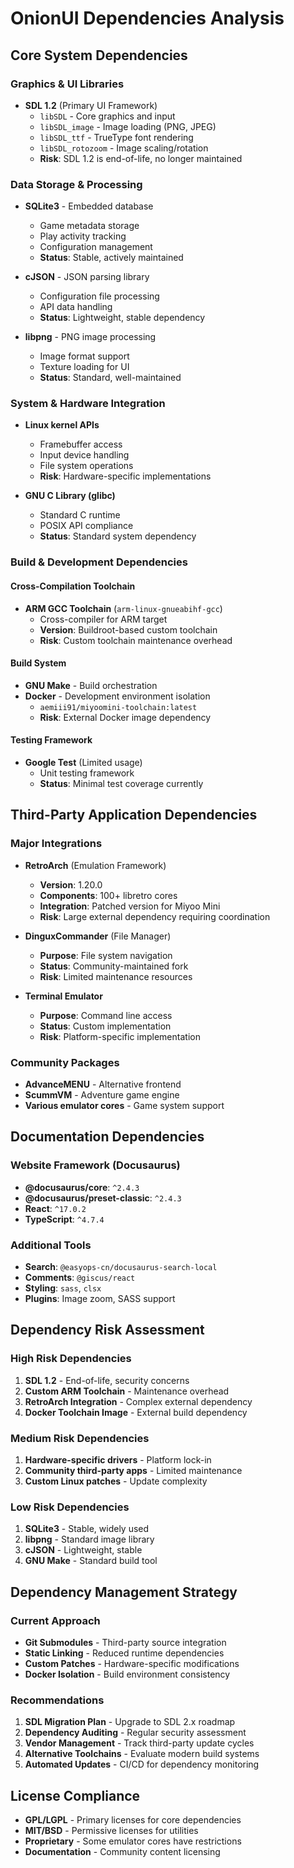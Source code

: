 # OnionUI Dependencies Analysis

## Core System Dependencies

### Graphics & UI Libraries
- **SDL 1.2** (Primary UI Framework)
  - `libSDL` - Core graphics and input
  - `libSDL_image` - Image loading (PNG, JPEG)
  - `libSDL_ttf` - TrueType font rendering
  - `libSDL_rotozoom` - Image scaling/rotation
  - **Risk**: SDL 1.2 is end-of-life, no longer maintained

### Data Storage & Processing
- **SQLite3** - Embedded database
  - Game metadata storage
  - Play activity tracking
  - Configuration management
  - **Status**: Stable, actively maintained

- **cJSON** - JSON parsing library
  - Configuration file processing
  - API data handling
  - **Status**: Lightweight, stable dependency

- **libpng** - PNG image processing
  - Image format support
  - Texture loading for UI
  - **Status**: Standard, well-maintained

### System & Hardware Integration
- **Linux kernel APIs**
  - Framebuffer access
  - Input device handling
  - File system operations
  - **Risk**: Hardware-specific implementations

- **GNU C Library (glibc)**
  - Standard C runtime
  - POSIX API compliance
  - **Status**: Standard system dependency

### Build & Development Dependencies

#### Cross-Compilation Toolchain
- **ARM GCC Toolchain** (`arm-linux-gnueabihf-gcc`)
  - Cross-compiler for ARM target
  - **Version**: Buildroot-based custom toolchain
  - **Risk**: Custom toolchain maintenance overhead

#### Build System
- **GNU Make** - Build orchestration
- **Docker** - Development environment isolation
  - `aemiii91/miyoomini-toolchain:latest`
  - **Risk**: External Docker image dependency

#### Testing Framework
- **Google Test** (Limited usage)
  - Unit testing framework
  - **Status**: Minimal test coverage currently

## Third-Party Application Dependencies

### Major Integrations
- **RetroArch** (Emulation Framework)
  - **Version**: 1.20.0
  - **Components**: 100+ libretro cores
  - **Integration**: Patched version for Miyoo Mini
  - **Risk**: Large external dependency requiring coordination

- **DinguxCommander** (File Manager)
  - **Purpose**: File system navigation
  - **Status**: Community-maintained fork
  - **Risk**: Limited maintenance resources

- **Terminal Emulator**
  - **Purpose**: Command line access
  - **Status**: Custom implementation
  - **Risk**: Platform-specific implementation

### Community Packages
- **AdvanceMENU** - Alternative frontend
- **ScummVM** - Adventure game engine
- **Various emulator cores** - Game system support

## Documentation Dependencies

### Website Framework (Docusaurus)
- **@docusaurus/core**: `^2.4.3`
- **@docusaurus/preset-classic**: `^2.4.3`
- **React**: `^17.0.2`
- **TypeScript**: `^4.7.4`

### Additional Tools
- **Search**: `@easyops-cn/docusaurus-search-local`
- **Comments**: `@giscus/react`
- **Styling**: `sass`, `clsx`
- **Plugins**: Image zoom, SASS support

## Dependency Risk Assessment

### High Risk Dependencies
1. **SDL 1.2** - End-of-life, security concerns
2. **Custom ARM Toolchain** - Maintenance overhead
3. **RetroArch Integration** - Complex external dependency
4. **Docker Toolchain Image** - External build dependency

### Medium Risk Dependencies
1. **Hardware-specific drivers** - Platform lock-in
2. **Community third-party apps** - Limited maintenance
3. **Custom Linux patches** - Update complexity

### Low Risk Dependencies
1. **SQLite3** - Stable, widely used
2. **libpng** - Standard image library
3. **cJSON** - Lightweight, stable
4. **GNU Make** - Standard build tool

## Dependency Management Strategy

### Current Approach
- **Git Submodules** - Third-party source integration
- **Static Linking** - Reduced runtime dependencies
- **Custom Patches** - Hardware-specific modifications
- **Docker Isolation** - Build environment consistency

### Recommendations
1. **SDL Migration Plan** - Upgrade to SDL 2.x roadmap
2. **Dependency Auditing** - Regular security assessment
3. **Vendor Management** - Track third-party update cycles
4. **Alternative Toolchains** - Evaluate modern build systems
5. **Automated Updates** - CI/CD for dependency monitoring

## License Compliance
- **GPL/LGPL** - Primary licenses for core dependencies
- **MIT/BSD** - Permissive licenses for utilities
- **Proprietary** - Some emulator cores have restrictions
- **Documentation** - Community content licensing
